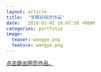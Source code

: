 ```yaml
---
layout: article
title:  "学期初网页作品"
date:   2018-01-01 16:07:50 +0800
categories: portfolio
image:
  teaser: wangye.png
  feature: wangye.png
---
```

<html>
<head>
</head>
<body>
<a href="https://zhongqiuru.github.io/chenkewei.github.io/" target="_blank">点击跳出网页作品。</a>
</body>
</html>
